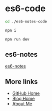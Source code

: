 # es6-code

```bash
cd ./es6-notes-code

npm i

npm run dev
```

## es6-notes

[es6-notes](https://github.com/ShenBao/es6-notes)

## More links

- [GitHub Home](https://github.com/ShenBao)
- [Blog Home](https://shenbao.github.io)
- [About Me](https://shenbao.github.io/about/)
